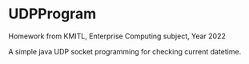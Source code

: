 # UDPProgram
  Homework from KMITL, Enterprise Computing subject, Year 2022

A simple java UDP socket programming for checking current datetime.
